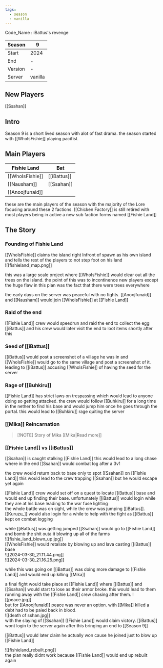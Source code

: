 ```yaml
---
tags:
  - season
  - vanilla
---
```


Code_Name : iBattus's revenge

| Season  | 9            |
| ------- | ------------ |
| Start   | 2024 |
| End     | -            |
| Version | -         |
| Server  | vanilla       |

## New Players
[[Ssahan]]
## Intro
Season 9 is a short lived season with alot of fast drama. the season started with [[WhoIsFishie]] playing pacifist. 

## Main Players


| Fishie Land     | Bat         |
| --------------- | ----------- |
| [[WhoIsFishie]] | [[iBattus]] |
| [[Nausham]]     | [[Ssahan]]  |
| [[Anoojfunaid]] |             |   

these are the main players of the season with the majority of the Lore focusing around these 2 factions. [[Chicken Factory]] is still retired with most players being in active a new sub faction forms named [[Fishie Land]]

## The Story
### Founding of Fishie Land 
[[WhoIsFishie]] claims the island right Infront of spawn as his own island and tells the rest of the players to not step foot on his land  
![[fishieland_map.png]]

this was a large scale project where [[WhoIsFishie]] would clear out all the trees on the island. the point of this was to incontinence new players except the huge flaw in this plan was the fact that there were trees everywhere 

the early days on the server was peaceful with no fights. [[Anoojfunaid]] and [[Nausham]] would join [[WhoIsFishie]] at [[Fishie Land]]

### Raid of the end
[[Fishie Land]] crew would speedrun and raid the end to collect the egg  
[[iBattus]] and his crew would later visit the end to loot items shortly after this   

### Seed of [[iBattus]]
[[iBattus]] would post a screenshot of a village he was in and [[WhoIsFishie]] would go to the same village and post a screenshot of it. leading to [[iBattus]] accusing [[WhoIsFishie]] of having the seed for the server

### Rage of [[Buhkiru]]
[[Fishie Land]] has strict laws on trespassing which would lead to anyone doing so getting attacked. the crew would follow [[Buhkiru]] for a long time in the nether to find his base and would jump him once he goes through the portal. this would lead to [[Buhkiru]] rage quiting the server 

### [[Mika]] Reincarnation 

> [!NOTE] Story of Mika
> [[Mika|Read more]]

### [[Fishie Land]] vs [[iBattus]]
[[Ssahan]] is caught stalking [[Fishie Land]] this would lead to a long chase where in the end [[Ssahan]] would combat log after a 3v1  

the crew would return back to base only to spot [[Ssahan]] on [[Fishie Land]] this would lead to the crew trapping [[Ssahan]] but he would escape yet again  

[[Fishie Land]] crew would set off on a quest to locate [[iBattus]] base and would end up finding their base. unfortunately [[iBattus]] would login while they are at his base leading to the war fuse lighting   
the whole battle was on sight, while the crew was jumping [[iBattus]]. [[Kuruzu_]] would also login for a while to help with the fight as [[iBattus]] kept on combat logging 


while [[iBattus]] was getting jumped [[Ssahan]] would go to [[Fishie Land]] and bomb the shit outa it blowing up all of the farms   
![[fishie_land_blown_up.jpg]]   
[[WhoIsFishie]] would retaliate by blowing up and lava casting [[iBattus]] base   
![[2024-03-30_21.11.44.png]]     
![[2024-03-30_21.16.25.png]]

while this was going on [[iBattus]] was doing more damage to [[Fishie Land]] and would end up killing [[Mika]]

a final fight would take place at [[Fishie Land]] where [[iBattus]] and [[Ssahan]] would start to lose as their armor broke. this would lead to them running away with the [[Fishie Land]] crew chasing after them.
![[peace.jpg]]    
but for [[Anoojfunaid]] peace was never an option. with [[Mika]] killed a debt had to be paied back in blood.    
![[death of sshan.jpg]]    
with the slaying of [[Ssahan]] [[Fishie Land]] would claim victory. [[iBattus]] wont login to the server again after this bringing an end to [[Season 9]] 


[[iBattus]] would later claim he actually won cause he joined just to blow up [[Fishie Land]]   

![[fishieland_rebuilt.png]]    
the plan really didnt work because [[Fishie Land]] would end up rebuilt again 